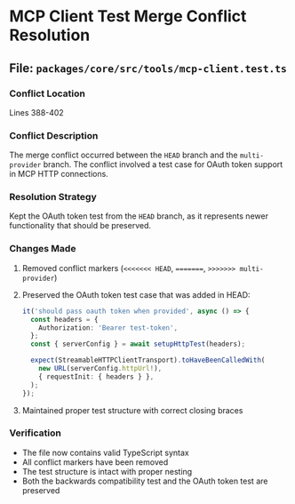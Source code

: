 # MCP Client Test Merge Conflict Resolution

## File: `packages/core/src/tools/mcp-client.test.ts`

### Conflict Location

Lines 388-402

### Conflict Description

The merge conflict occurred between the `HEAD` branch and the `multi-provider` branch. The conflict involved a test case for OAuth token support in MCP HTTP connections.

### Resolution Strategy

Kept the OAuth token test from the `HEAD` branch, as it represents newer functionality that should be preserved.

### Changes Made

1. Removed conflict markers (`<<<<<<< HEAD`, `=======`, `>>>>>>> multi-provider`)
2. Preserved the OAuth token test case that was added in HEAD:

   ```typescript
   it('should pass oauth token when provided', async () => {
     const headers = {
       Authorization: 'Bearer test-token',
     };
     const { serverConfig } = await setupHttpTest(headers);

     expect(StreamableHTTPClientTransport).toHaveBeenCalledWith(
       new URL(serverConfig.httpUrl!),
       { requestInit: { headers } },
     );
   });
   ```

3. Maintained proper test structure with correct closing braces

### Verification

- The file now contains valid TypeScript syntax
- All conflict markers have been removed
- The test structure is intact with proper nesting
- Both the backwards compatibility test and the OAuth token test are preserved
